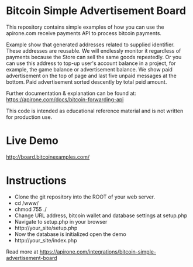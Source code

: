 # Bitcoin Simple Advertisement Board
This repository contains simple examples of how you can use the apirone.com receive payments API to process bitcoin payments.

Example show that generated addresses related to supplied identifier. These addresses are reusable. We will endlessly monitor it regardless of payments because the Store can sell the same goods repeatedly. Or you can use this address to top-up user's account balance in a project, for example, the game balance or advertisement balance.
We show paid advertisement on the top of page and last five unpaid messages at the bottom. Paid advertisement sorted descently by total peid amount.

Further documentation & explanation can be found at: https://apirone.com/docs/bitcoin-forwarding-api

This code is intended as educational reference material and is not written for production use.

# Live Demo
http://board.bitcoinexamples.com/

# Instructions
* Clone the git repository into the ROOT of your web server.
* cd /www/
* chmod 755 ./
* Change URL address, bitcoin wallet and database settings at setup.php
* Navigate to setup.php in your browser
* http://your_site/setup.php
* Now the database is initialized open the demo
* http://your_site/index.php

Read more at https://apirone.com/integrations/bitcoin-simple-advertisement-board
